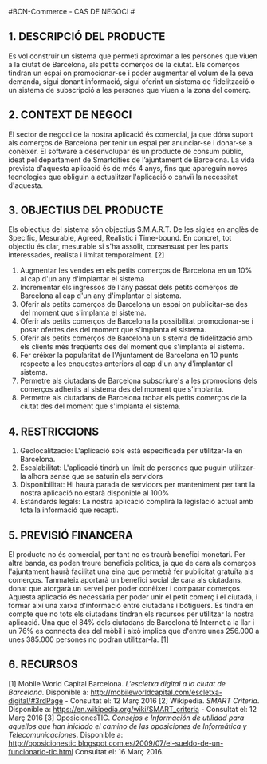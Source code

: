 #BCN-Commerce - CAS DE NEGOCI #

## 1. DESCRIPCIÓ DEL PRODUCTE
Es vol construir un sistema que permeti aproximar a les persones que viuen a la ciutat de Barcelona, als petits comerços de la ciutat.
Els comerços tindran un espai on promocionar-se i poder augmentar el volum de la seva demanda, sigui donant informació, sigui oferint un sistema de fidelització o un sistema de subscripció a les persones que viuen a la zona del comerç.

## 2. CONTEXT DE NEGOCI
El sector de negoci de la nostra aplicació és comercial, ja que dóna suport als comerços de Barcelona per tenir un espai per anunciar-se i donar-se a conèixer.
El software a desenvolupar és un producte de consum públic, ideat pel departament de Smartcities de l’ajuntament de Barcelona. La vida prevista d'aquesta aplicació és de més 4 anys, fins que apareguin noves tecnologies que obliguin a actualitzar l'aplicació o canviï la necessitat d'aquesta.

## 3. OBJECTIUS DEL PRODUCTE
Els objectius del sistema són objectius S.M.A.R.T. De les sigles en anglès de Specific, Mesurable, Agreed, Realistic i Time-bound. En concret,
tot objectiu és clar, mesurable si s'ha assolit, consensuat per les parts interessades, realista i limitat temporalment. [2]

1. Augmentar les vendes en els petits comerços de Barcelona en un 10% al cap d'un any d'implantar el sistema
2. Incrementar els ingressos de l'any passat dels petits comerços de Barcelona al cap d'un any d'implantar el sistema.
3. Oferir als petits comerços de Barcelona un espai on publicitar-se des del moment que s'implanta el sistema.
4. Oferir als petits comerços de Barcelona la possibilitat promocionar-se i posar ofertes des del moment que s'implanta el sistema.
5. Oferir als petits comerços de Barcelona un sistema de fidelització amb els clients més freqüents des del moment que s'implanta el sistema.
6. Fer créixer la popularitat de l'Ajuntament de Barcelona en 10 punts respecte a les enquestes anteriors al cap d'un any d'implantar el sistema.
7. Permetre als ciutadans de Barcelona subscriure's a les promocions dels comerços adherits al sistema des del moment que s'implanta.
8. Permetre als ciutadans de Barcelona trobar els petits comerços de la ciutat des del moment que s'implanta el sistema.

## 4. RESTRICCIONS ##
1. Geolocalització: L'aplicació sols està especificada per utilitzar-la en Barcelona.
2. Escalabilitat: L'aplicació tindrà un límit de persones que puguin utilitzar-la alhora sense que se saturin els servidors
3. Disponibilitat: Hi haurà parada de servidors per manteniment per tant la nostra aplicació no estarà disponible al 100%
4. Estàndards legals: La nostra aplicació complirà la legislació actual amb tota la informació que recapti.

## 5. PREVISIÓ FINANCERA ##
El producte no és comercial, per tant no es traurà benefici monetari.
Per altra banda, es poden treure beneficis polítics, ja que de cara als comerços l'ajuntament haurà facilitat una eina que permetrà fer publicitat gratuïta als comerços. Tanmateix aportarà un benefici social de cara als ciutadans, donat que atorgarà un servei per poder conèixer i comparar comerços.
Aquesta aplicació és necessària per poder unir el petit comerç i el ciutadà, i formar així una xarxa d'informació entre ciutadans i botiguers.
Es tindrà en compte que no tots els ciutadans tindran els recursos per utilitzar la nostra aplicació. Una que el 84% dels ciutadans de Barcelona té Internet a la llar i un 76% es connecta des del mòbil i això implica que d'entre unes 256.000 a unes 385.000 persones no podran utilitzar-la. [1]

## 6. RECURSOS ## 
[1] Mobile World Capital Barcelona. *L'escletxa digital a la ciutat de Barcelona*. Disponible a: http://mobileworldcapital.com/escletxa-digital/#3rdPage - Consultat el: 12 Març 2016
[2] Wikipedia. *SMART Criteria*. Disponible a: https://en.wikipedia.org/wiki/SMART_criteria - Consultat el: 12 Març 2016
[3] OposicionesTIC. *Consejos e Información de utilidad para aquellos que han iniciado el camino de las oposiciones de Informática y Telecomunicaciones*. Disponible a: http://oposicionestic.blogspot.com.es/2009/07/el-sueldo-de-un-funcionario-tic.html Consultat el: 16 Març 2016.
